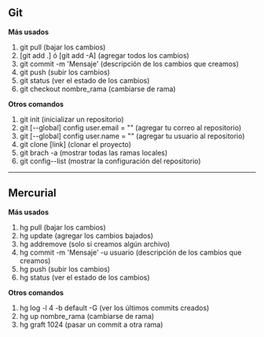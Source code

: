 ## Git

**Más usados**
1. git pull (bajar los cambios)
2. [git add .] ó [git add -A] (agregar todos los cambios)
3. git commit -m 'Mensaje' (descripción de los cambios que creamos)
4. git push (subir los cambios)
5. git status (ver el estado de los cambios)
6. git checkout nombre_rama (cambiarse de rama)

**Otros comandos**
1. git init (inicializar un repositorio)
2. git [--global] config user.email = "" (agregar tu correo al repositorio)
3. git [--global] config user.name = "" (agregar tu usuario al repositorio)
4. git clone [link] (clonar el proyecto)
5. git brach -a (mostrar todas las ramas locales)
6. git config--list (mostrar la configuración del repositorio)

---

## Mercurial

**Más usados**
1. hg pull (bajar los cambios)
2. hg update (agregar los cambios bajados)
3. hg addremove (solo si creamos algún archivo)
4. hg commit -m 'Mensaje' -u usuario (descripción de los cambios que creamos)
5. hg push (subir los cambios)
6. hg status (ver el estado de los cambios)

**Otros comandos**
1. hg log -l 4 -b default -G (ver los últimos commits creados)
2. hg up nombre_rama (cambiarse de rama)
3. hg graft 1024 (pasar un commit a otra rama)
